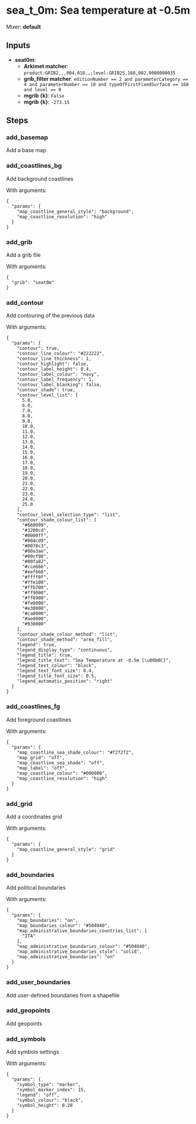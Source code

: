 # sea_t_0m: Sea temperature at -0.5m

Mixer: **default**

## Inputs

* **seat0m**:
    * **Arkimet matcher**: `product:GRIB2,,,004,018,,;level:GRIB2S,160,002,0000000035`
    * **grib_filter matcher**: `editionNumber == 2 and parameterCategory == 4 and parameterNumber == 18 and typeOfFirstFixedSurface == 160 and level == 0`
    * **mgrib {k}**: `False`
    * **mgrib {k}**: `-273.15`

## Steps

### add_basemap

Add a base map


### add_coastlines_bg

Add background coastlines

With arguments:
```
{
  "params": {
    "map_coastline_general_style": "background",
    "map_coastline_resolution": "high"
  }
}
```

### add_grib

Add a grib file

With arguments:
```
{
  "grib": "seat0m"
}
```

### add_contour

Add contouring of the previous data

With arguments:
```
{
  "params": {
    "contour": true,
    "contour_line_colour": "#222222",
    "contour_line_thickness": 1,
    "contour_highlight": false,
    "contour_label_height": 0.4,
    "contour_label_colour": "navy",
    "contour_label_frequency": 1,
    "contour_label_blanking": false,
    "contour_shade": true,
    "contour_level_list": [
      5.0,
      6.0,
      7.0,
      8.0,
      9.0,
      10.0,
      11.0,
      12.0,
      13.0,
      14.0,
      15.0,
      16.0,
      17.0,
      18.0,
      19.0,
      20.0,
      21.0,
      22.0,
      23.0,
      24.0,
      25.0
    ],
    "contour_level_selection_type": "list",
    "contour_shade_colour_list": [
      "#660099",
      "#3200cd",
      "#0000ff",
      "#004cd9",
      "#0078c3",
      "#00a3ae",
      "#00cf98",
      "#00fa82",
      "#cce666",
      "#eef666",
      "#ffff0f",
      "#ffe100",
      "#ffb700",
      "#ff9000",
      "#ff6900",
      "#fe0000",
      "#e30000",
      "#ca0000",
      "#ae0000",
      "#930000"
    ],
    "contour_shade_colour_method": "list",
    "contour_shade_method": "area_fill",
    "legend": true,
    "legend_display_type": "continuous",
    "legend_title": true,
    "legend_title_text": "Sea Temperature at -0.5m [\u00b0C]",
    "legend_text_colour": "black",
    "legend_text_font_size": 0.4,
    "legend_title_font_size": 0.5,
    "legend_automatic_position": "right"
  }
}
```

### add_coastlines_fg

Add foreground coastlines

With arguments:
```
{
  "params": {
    "map_coastline_sea_shade_colour": "#f2f2f2",
    "map_grid": "off",
    "map_coastline_sea_shade": "off",
    "map_label": "off",
    "map_coastline_colour": "#000000",
    "map_coastline_resolution": "high"
  }
}
```

### add_grid

Add a coordinates grid

With arguments:
```
{
  "params": {
    "map_coastline_general_style": "grid"
  }
}
```

### add_boundaries

Add political boundaries

With arguments:
```
{
  "params": {
    "map_boundaries": "on",
    "map_boundaries_colour": "#504040",
    "map_administrative_boundaries_countries_list": [
      "ITA"
    ],
    "map_administrative_boundaries_colour": "#504040",
    "map_administrative_boundaries_style": "solid",
    "map_administrative_boundaries": "on"
  }
}
```

### add_user_boundaries

Add user-defined boundaries from a shapefile


### add_geopoints

Add geopoints


### add_symbols

Add symbols settings

With arguments:
```
{
  "params": {
    "symbol_type": "marker",
    "symbol_marker_index": 15,
    "legend": "off",
    "symbol_colour": "black",
    "symbol_height": 0.28
  }
}
```

